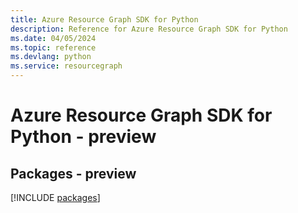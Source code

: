 ```yaml
---
title: Azure Resource Graph SDK for Python
description: Reference for Azure Resource Graph SDK for Python
ms.date: 04/05/2024
ms.topic: reference
ms.devlang: python
ms.service: resourcegraph
---
```

# Azure Resource Graph SDK for Python - preview
## Packages - preview
[!INCLUDE [packages](resource-graph-index.md)]